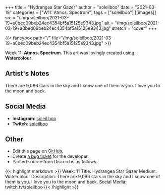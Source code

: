 +++
title =       "Hydrangea Star Gazer"
author =      "soleilboo"
date =        "2021-03-19"
categories =  ["W11: Atmos. Spectrum"]
tags =        ["soleilboo"]
[[images]]
                      src = "/img/soleilboo/2021-03-19+a0bed09beb24ec4354bf5a15125e9343.jpg"
                      alt = "/img/soleilboo/2021-03-19+a0bed09beb24ec4354bf5a15125e9343.jpg"
                      stretch = "cover"
+++


{{< fancybox path="/" file="/img/soleilboo/2021-03-19+a0bed09beb24ec4354bf5a15125e9343.jpg" >}}


Week 11: **Atmos. Spectrum**. This art was lovingly created using: **Watercolour**.

## Artist's Notes

There are 9,096 stars in the sky and I know one of them is you.  I love you to the moon and back.

## Social Media

- **Instagram**: [soleil.boo]()
- **Twitch**: [soleilboo]()


## Other

- Edit this page on [GitHub](https://github.com/teaminkling/web-refresh/edit/main/blog/content/blog/soleilboo-week-11-b79c.md).
- Create [a bug ticket](https://github.com/teaminkling/web-refresh/issues/new?assignees=&labels=bug&template=problem-report.md&title=) for the developer.
- Parsed source from Discord is as follows:

{{< highlight markdown >}}
Week: 11
Title: Hydrangea Star Gazer
Medium: Watercolour
Description: There are 9,096 stars in the sky and I know one of them is you.  I love you to the moon and back.
Social Media: twitch.tv/soleilboo
{{< /highlight >}}